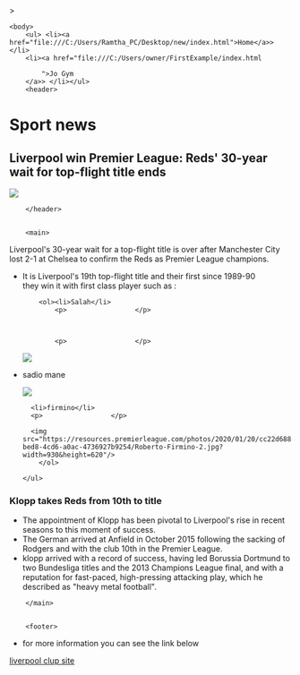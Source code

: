 <html>
    <head></head>>
    
    <body>
        <ul> <li><a href="file:///C:/Users/Ramtha_PC/Desktop/new/index.html">Home</a>> </li>
        <li><a href="file:///C:/Users/owner/FirstExample/index.html

            ">Jo Gym
        </a>> </li></ul>
        <header>
<h1>Sport news </h1>
<h2> Liverpool win Premier League: Reds' 30-year wait for top-flight title ends</h2>
<p>                 </p>

<img src="https://ichef.bbci.co.uk/onesport/cps/800/cpsprodpb/A8DE/production/_113103234_gettyimages-1222924812.jpg" />
<p>                 </p>

        </header>


        <main>
<section>
    <artical>
        
<p1>Liverpool's 30-year wait for a top-flight title is over after Manchester City lost 2-1 at Chelsea to confirm the Reds as Premier League champions.</p1>
    <ul>
        <li>It is Liverpool's 19th top-flight title and their first since 1989-90 </li>
        they win it with first class player such as : 
        <p>                 </p>
        

        <ol><li>Salah</li>
            <p>                 </p>


            
            <p>                 </p>
<img src="https://resources.premierleague.com/photos/2020/12/07/36435681-483e-4065-a1ac-6a18c0aefe9c/1289793017.jpg?width=873&height=620"/>
<p>                 </p>

<li>sadio mane</li>
      <p>                 </p>
      <img src="https://resources.premierleague.com/photos/2020/11/19/38c0bbd0-6084-4fb3-aabe-15e9a56e2e5c/2020-10-31T180339Z_263217926_UP1EGAV1E63KN_RTRMADP_3_SOCCER-ENGLAND-LIV-WHU-REPORT.JPG?width=912&height=620"/>
      <p>                 </p>

      <li>firmino</li>
      <p>                 </p>

      <img src="https://resources.premierleague.com/photos/2020/01/20/cc22d688-bed8-4cd6-a0ac-4736927b9254/Roberto-Firmino-2.jpg?width=930&height=620"/>
        </ol>
      
    </ul>
</artical>

</section>

<section>
    <article>
        <h1> Klopp takes Reds from 10th to title
        </h1>
        <ul>
        <li> The appointment of Klopp has been pivotal to Liverpool's rise in recent seasons to this moment of success.
        </li>
        
<li>The German arrived at Anfield in October 2015 following the sacking of Rodgers and with the club 10th in the Premier League.
</li>   
<li> klopp arrived with a record of success, having led Borussia Dortmund to two Bundesliga titles and the 2013 Champions League final, and with a reputation for fast-paced, high-pressing attacking play, which he described as "heavy metal football".</li>
    </ul>
 </article>
</section>


        </main>


        <footer>
<ul> <li> for more information you can see the link below 

</li></ul>
       <p>    </p><a    href="https://www.bbc.com/sport/football/53183857"> liverpool clup site</a>
        </footer>
    </body>
</html>
